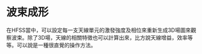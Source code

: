 # 波束成形

在HFSS當中，可以設定每一支天線單元的激發強度及相位來重新生成3D場圖來觀察波束。除了3D場，天線的相關特徵也可以計算出來，比方說天線增益，效率等等。可以說是一種很直覺的操作方法。



